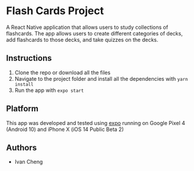 # Flash Cards Project

A React Native application that allows users to study collections of flashcards. The app allows users to create different categories of decks, add flashcards to those decks, and take quizzes on the decks.

## Instructions

1. Clone the repo or download all the files
2. Navigate to the project folder and install all the dependencies with `yarn install`
3. Run the app with `expo start`

## Platform

This app was developed and tested using [expo](https://expo.io/) running on Google Pixel 4 (Android 10) and iPhone X (iOS 14 Public Beta 2)

## Authors

* Ivan Cheng 
